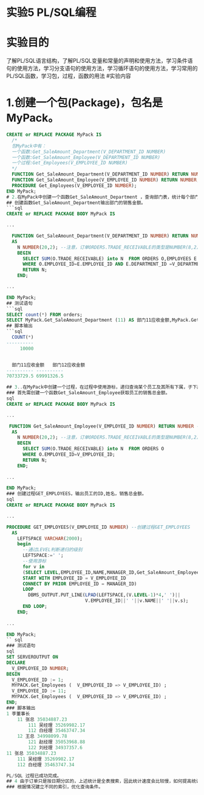 # 实验5 PL/SQL编程
# 实验目的
了解PL/SQL语言结构，了解PL/SQL变量和常量的声明和使用方法，学习条件语句的使用方法，学习分支语句的使用方法，学习循环语句的使用方法，学习常用的PL/SQL函数，学习包，过程，函数的用法
#实验内容
# 1.创建一个包(Package)，包名是MyPack。
```sql
CREATE or REPLACE PACKAGE MyPack IS
  /*
  包MyPack中有：
  一个函数:Get_SaleAmount_Department(V_DEPARTMENT_ID NUMBER)
  一个函数:Get_SaleAmount_Employee(V_DEPARTMENT_ID NUMBER)
  一个过程:Get_Employees(V_EMPLOYEE_ID NUMBER)
  */
  FUNCTION Get_SaleAmount_Department(V_DEPARTMENT_ID NUMBER) RETURN NUMBER;
  FUNCTION Get_SaleAmount_Employee(V_EMPLOYEE_ID NUMBER) RETURN NUMBER;
  PROCEDURE Get_Employees(V_EMPLOYEE_ID NUMBER);
END MyPack;
# 2.在MyPack中创建一个函数Get_SaleAmount_Department ，查询部门表，统计每个部门的销售总金额，每个部门的销售额是由该部门的员工(ORDERS.EMPLOYEE_ID)完成的销售额之和。函数Get_SaleAmount_Department要求输入的参数是部门号，输出部门的销售金额。
## 创建函数Get_SaleAmount_Department输出部门的销售金额。
```sql
CREATE or REPLACE PACKAGE BODY MyPack IS

...

  FUNCTION Get_SaleAmount_Department(V_DEPARTMENT_ID NUMBER) RETURN NUMBER --创建函数Get_SaleAmount_Department,，获取部门的销售金额
  AS
    N NUMBER(20,2); --注意，订单ORDERS.TRADE_RECEIVABLE的类型是NUMBER(8,2),汇总之后，数据要大得多。
    BEGIN
      SELECT SUM(O.TRADE_RECEIVABLE) into N  FROM ORDERS O,EMPLOYEES E
      WHERE O.EMPLOYEE_ID=E.EMPLOYEE_ID AND E.DEPARTMENT_ID =V_DEPARTMENT_ID;
      RETURN N;
    END;

...

END MyPack;
## 测试语句
```sql
SELECT count(*) FROM orders;
SELECT MyPack.Get_SaleAmount_Department (11) AS 部门11应收金额,MyPack.Get_SaleAmount_Department (12) AS 部门12应收金额 FROM dual;
## 脚本输出
```sql
  COUNT(*)
----------
     10000


  部门11应收金额   部门12应收金额
---------- ----------
70733729.5 69991326.5

## 3..在MyPack中创建一个过程，在过程中使用游标，递归查询某个员工及其所有下属，子下属员工。过程的输入参数是员工号，输出员工的ID,姓名，销售总金额。信息用dbms_output包中的put或者put_line函数。输出的员工信息用左添加空格的多少表示员工的层次（LEVEL）。
### 首先需创建一个函数Get_SaleAmount_Employee获取员工的销售总金额。
sql
CREATE or REPLACE PACKAGE BODY MyPack IS

...

 FUNCTION Get_SaleAmount_Employee(V_EMPLOYEE_ID NUMBER) RETURN NUMBER --创建函数Get_SaleAmount_Employee，获取员工的销售金额
  AS
    N NUMBER(20,2); --注意，订单ORDERS.TRADE_RECEIVABLE的类型是NUMBER(8,2),汇总之后，数据要大得多。
    BEGIN
      SELECT SUM(O.TRADE_RECEIVABLE) into N  FROM ORDERS O
      WHERE O.EMPLOYEE_ID=V_EMPLOYEE_ID;
      RETURN N;
    END;
    
...

END MyPack;
### 创建过程GET_EMPLOYEES，输出员工的ID,姓名，销售总金额。
sql
CREATE or REPLACE PACKAGE BODY MyPack IS

...

PROCEDURE GET_EMPLOYEES(V_EMPLOYEE_ID NUMBER) --创建过程GET_EMPLOYEES
  AS
    LEFTSPACE VARCHAR(2000);
    begin
      --通过LEVEL判断递归的级别
      LEFTSPACE:=' ';
      --使用游标
      for v in
      (SELECT LEVEL,EMPLOYEE_ID,NAME,MANAGER_ID,Get_SaleAmount_Employee(EMPLOYEE_ID) as s FROM employees
      START WITH EMPLOYEE_ID = V_EMPLOYEE_ID
      CONNECT BY PRIOR EMPLOYEE_ID = MANAGER_ID)
      LOOP
        DBMS_OUTPUT.PUT_LINE(LPAD(LEFTSPACE,(V.LEVEL-1)*4,' ')||
                             V.EMPLOYEE_ID||' '||v.NAME||' '||v.s);
      END LOOP;
    END;
        
...

END MyPack;
`` sql
### 测试语句
sql
SET SERVEROUTPUT ON
DECLARE
  V_EMPLOYEE_ID NUMBER;    
BEGIN
  V_EMPLOYEE_ID := 1;
  MYPACK.Get_Employees (  V_EMPLOYEE_ID => V_EMPLOYEE_ID) ;  
  V_EMPLOYEE_ID := 11;
  MYPACK.Get_Employees (  V_EMPLOYEE_ID => V_EMPLOYEE_ID) ;    
END;
### 脚本输出
1 李董事长 
    11 张总 35034887.23
        111 吴经理 35269982.17
        112 白经理 35463747.34
    12 王总 34998099.78
        121 赵经理 35053968.88
        122 刘经理 34937357.6
11 张总 35034887.23
    111 吴经理 35269982.17
    112 白经理 35463747.34

PL/SQL 过程已成功完成。
## 4 由于订单只是按日期分区的，上述统计是全表搜索，因此统计速度会比较慢，如何提高统计的速度呢？
### 根据情况建立不同的索引，优化查询条件。
